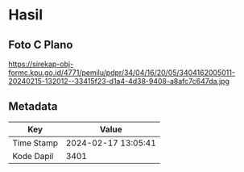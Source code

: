 # Hasil

## Foto C Plano

https://sirekap-obj-formc.kpu.go.id/4771/pemilu/pdpr/34/04/16/20/05/3404162005011-20240215-132012--33415f23-d1a4-4d38-9408-a8afc7c647da.jpg


## Metadata

| Key        | Value               |
| ---------- | ------------------- |
| Time Stamp | 2024-02-17 13:05:41 |
| Kode Dapil | 3401                |



